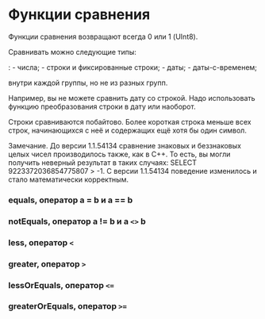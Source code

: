 Функции сравнения
=================

Функции сравнения возвращают всегда 0 или 1 (UInt8).

Сравнивать можно следующие типы:

:   -   числа;
    -   строки и фиксированные строки;
    -   даты;
    -   даты-с-временем;

внутри каждой группы, но не из разных групп.

Например, вы не можете сравнить дату со строкой. Надо использовать функцию преобразования строки в дату или наоборот.

Строки сравниваются побайтово. Более короткая строка меньше всех строк, начинающихся с неё и содержащих ещё хотя бы один символ.

Замечание. До версии 1.1.54134 сравнение знаковых и беззнаковых целых чисел производилось также, как в C++. То есть, вы могли получить неверный результат в таких случаях: SELECT 9223372036854775807 &gt; -1. С версии 1.1.54134 поведение изменилось и стало математически корректным.

### equals, оператор a = b и a == b

### notEquals, оператор a != b и a `<>` b

### less, оператор `<`

### greater, оператор `>`

### lessOrEquals, оператор `<=`

### greaterOrEquals, оператор `>=`
